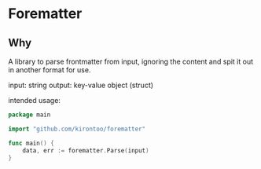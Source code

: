 # Forematter

## Why
A library to parse frontmatter from input, ignoring the content and spit it out in another format for use.

input: string
output: key-value object (struct)

intended usage:
```go
package main

import "github.com/kirontoo/forematter"

func main() {
    data, err := forematter.Parse(input)
}
```